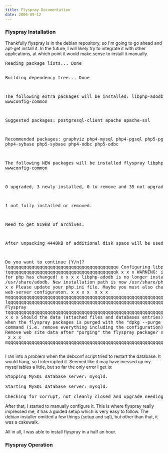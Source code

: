 ```yaml
---
title: Flyspray Documentation
date: 2006-09-12
---
```

<h3 id="toc0">Flyspray Installation</h3><p>Thankfully flyspray is in the debian repository, so I'm going to go ahead and apt-get install it. In the future, I will likely try to integrate it with other applications, at which point it would make sense to install it manually.</p>
<p><pre>
Reading package lists... Done

Building dependency tree... Done

The following extra packages will be installed:  libphp-adodb wwwconfig-common

Suggested packages:  postgresql-client apache apache-ssl

Recommended packages:  graphviz php4-mysql php4-pgsql php5-pgsql php4-sybase php5-sybase php4-odbc php5-odbc

The following NEW packages will be installed  flyspray libphp-adodb wwwconfig-common

0 upgraded, 3 newly installed, 0 to remove and 35 not upgraded.

1 not fully installed or removed.

Need to get 819kB of archives.

After unpacking 4448kB of additional disk space will be used.

Do you want to continue [Y/n]?                                                 lqqqqqqqqqqqqqqqqqqqqqqqqqqqqqqqqqqqqqqqqqu Configuring libphp-adodb tqqqqqqqqqqqqqqqqqqqqqqqqqqqqqqqqqqqqqqqqqk                                                                                                 x                                                                                                              x                                                                                                 x WARNING: include path for php has changed!                                                                   x                                                                                                 x                                                                                                              x                                                                                                 x libphp-adodb is no longer installed in /usr/share/adodb. New installation path is now /usr/share/php/adodb.  x                                                                                                 x                                                                                                              x                                                                                                 x Please update your php.ini file. Maybe you must also change your web-server configuraton.                    x                                                                                                 x                                                                                                              x                                                                                                 x                                                    <Ok>                                                      x                                                                                                 x                                                                                                              x                                                                                                 mqqqqqqqqqqqqqqqqqqqqqqqqqqqqqqqqqqqqqqqqqqqqqqqqqqqqqqqqqqqqqqqqqqqqqqqqqqqqqqqqqqqqqqqqqqqqqqqqqqqqqqqqqqqqqqj                                                    lqqqqqqqqqqqqqqqqqqqqqqqqqqqqqqqqqqqqqqqqqqqqqqqqqqqqqqqqqqqqqqqqqqqqqqqqqqqqqqqqqqqqqqqqqqqqqqu Flyspray tqqqqqqqqqqqqqqqqqqqqqqqqqqqqqqqqqqqqqqqqqqqqqqqqqqqqqqqqqqqqqqqqqqqqqqqqqqqqqqqqqqqqqqqqqqqqqqk       x                                                                                                                                                                                                        x       x Should the data (attached files and databases entries) be removed when the flyspray packages is purged with the "dpkg --purge flyspray" command (i.e. remove everything including the configuration)?  x       x                                                                                                                                                                                                        x       x Remove web site data after "purging" the flyspray package?                                                                                                                                             x       x                                                                                                                                                                                                        x       x                                                              <Yes>                                                                 <No>                                                                x       x                                                                                                                                                                                                        x       mqqqqqqqqqqqqqqqqqqqqqqqqqqqqqqqqqqqqqqqqqqqqqqqqqqqqqqqqqqqqqqqqqqqqqqqqqqqqqqqqqqqqqqqqqqqqqqqqqqqqqqqqqqqqqqqqqqqqqqqqqqqqqqqqqqqqqqqqqqqqqqqqqqqqqqqqqqqqqqqqqqqqqqqqqqqqqqqqqqqqqqqqqqqqqqqqqqqqqqqqj    </pre></p>
<p>I ran into a problem when the debconf script tried to restart the database. It would hang, so I interrupted it. Seemed like it may have messed up my mysql tables a little, but so far the only error I get is:

<pre>
Stopping MySQL database server: mysqld.

Starting MySQL database server: mysqld.

Checking for corrupt, not cleanly closed and upgrade needing tables..</pre>

After that, I started to manually configure it. This is where flyspray really impressed me, it has a guided setup which is very easy to follow. The debian installer omitted a few things (setup and sql), but other than that, it was a cakewalk.</p>
<p>All in all, I was able to install flyspray in a half an hour.</p><h3 id="toc1">Flyspray Operation</h3>

